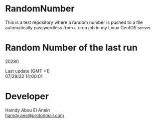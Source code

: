 # RandomNumber    
This is a test repository where a random number is pushed to a file automatically passwordless from a cron job in my Linux CentOS server    
# Random Number of the last run   
20280
      
Last update (GMT +1)    
07/29/22 14:00:01
# Developer    
Hamdy Abou El Anein   
hamdy.aea@protonmail.com
